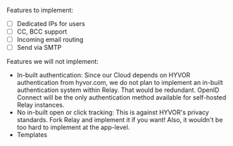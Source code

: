Features to implement:

- [ ] Dedicated IPs for users
- [ ] CC, BCC support
- [ ] Incoming email routing
- [ ] Send via SMTP

Features we will not implement:

- In-built authentication: Since our Cloud depends on HYVOR authentication from hyvor.com, we do not plan to implement an in-built authentication system within Relay. That would be redundant. OpenID Connect will be the only authentication method available for self-hosted Relay instances.
- No in-built open or click tracking: This is against HYVOR's privacy standards. Fork Relay and implement it if you want! Also, it wouldn't be too hard to implement at the app-level.
- Templates
